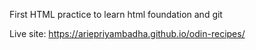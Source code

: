 First HTML practice to learn html foundation and git

Live site: https://ariepriyambadha.github.io/odin-recipes/
